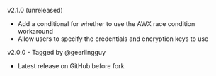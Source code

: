 v2.1.0 (unreleased)
* Add a conditional for whether to use the AWX race condition workaround
* Allow users to specify the credentials and encryption keys to use

v2.0.0 - Tagged by @geerlingguy
* Latest release on GitHub before fork
